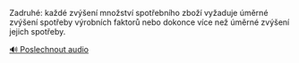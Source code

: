 
Zadruhé: každé zvýšení množství spotřebního zboží vyžaduje úměrné zvýšení spotřeby výrobních faktorů nebo dokonce více než úměrné zvýšení jejich spotřeby.

[🔊 Poslechnout audio](/data/7-paragraphs/audio/chapter_62/para_013-Zadruh-kad-zven-mnostv-spotebnho-zbo.mp3)
